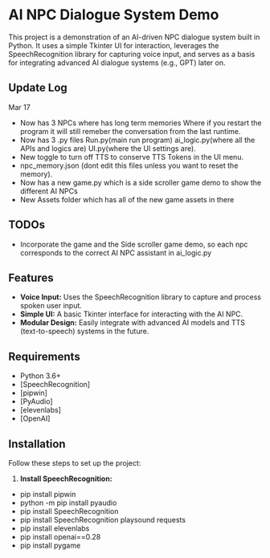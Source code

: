 # AI NPC Dialogue System Demo

This project is a demonstration of an AI-driven NPC dialogue system built in Python. It uses a simple Tkinter UI for interaction, leverages the SpeechRecognition library for capturing voice input, and serves as a basis for integrating advanced AI dialogue systems (e.g., GPT) later on.

## Update Log
Mar 17
- Now has 3 NPCs where has long term memories Where if you restart the program it will still remeber the conversation from the last runtime.
- Now has 3 .py files Run.py(main run program) ai_logic.py(where all the APIs and logics are) UI.py(where the UI settings are).
- New toggle to turn off TTS to conserve TTS Tokens in the UI menu.
- npc_memory.json (dont edit this files unless you want to reset the memory).
- Now has a new game.py which is a side scroller game demo to show the different AI NPCs
- New Assets folder which has all of the new game assets in there

## TODOs
- Incorporate the game and the Side scroller game demo, so each npc corresponds to the correct AI NPC assistant in ai_logic.py

## Features

- **Voice Input:** Uses the SpeechRecognition library to capture and process spoken user input.
- **Simple UI:** A basic Tkinter interface for interacting with the AI NPC.
- **Modular Design:** Easily integrate with advanced AI models and TTS (text-to-speech) systems in the future.

## Requirements

- Python 3.6+
- [SpeechRecognition]
- [pipwin]
- [PyAudio]
- [elevenlabs]
- [OpenAI]

## Installation

Follow these steps to set up the project:

1. **Install SpeechRecognition:**
- pip install pipwin
- python -m pip install pyaudio
- pip install SpeechRecognition
- pip install SpeechRecognition playsound requests
- pip install elevenlabs
- pip install openai==0.28
- pip install pygame
